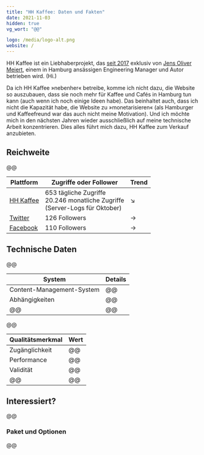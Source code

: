 ```yaml
---
title: "HH Kaffee: Daten und Fakten"
date: 2021-11-03
hidden: true
vg_wort: "@@"

logo: /media/logo-alt.png
website: /
---
```


HH Kaffee ist ein Liebhaberprojekt, das [seit 2017](/ueber-uns/) exklusiv von [Jens Oliver Meiert](https://meiert.com/), einem in Hamburg ansässigen Engineering Manager und Autor betrieben wird. (Hi.)

Da ich HH Kaffee »nebenher« betreibe, komme ich nicht dazu, die Website so auszubauen, dass sie noch mehr für Kaffee und Cafés in Hamburg tun kann (auch wenn ich noch einige Ideen habe). Das beinhaltet auch, dass ich nicht die Kapazität habe, die Website zu »monetarisieren« (als Hamburger und Kaffeefreund war das auch nicht meine Motivation). Und ich möchte mich in den nächsten Jahren wieder ausschließlich auf meine technische Arbeit konzentrieren. Dies alles führt mich dazu, HH Kaffee zum Verkauf anzubieten.

## Reichweite

@@

| Plattform | Zugriffe oder Follower | Trend |
|---|---|---|
| [HH Kaffee](https://hhkaffee.com/) | 653 tägliche Zugriffe<br>20.246 monatliche Zugriffe<br>(Server-Logs für Oktober) | ↘ |
| [Twitter](https://twitter.com/hhkaffeecom) | 126 Followers | → |
| [Facebook](https://www.facebook.com/hhkaffeecom) | 110 Followers | → |

## Technische Daten

@@

| System | Details |
|---|---|
| Content-Management-System | @@ |
| Abhängigkeiten | @@ |
| @@ | @@ |

@@

| Qualitätsmerkmal | Wert |
|---|---|
| Zugänglichkeit | @@ |
| Performance | @@ |
| Validität | @@ |
| @@ | @@ |

## Interessiert?

@@

### Paket und Optionen

@@